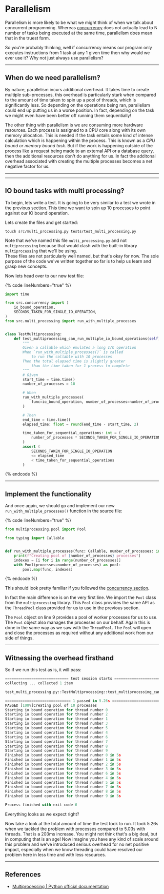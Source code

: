 # Parallelism

Parallelism is more likely to be what we might think of when we talk about concurrent programming. Whereas [concurrency](concurrency.md) does not actually lead to N number of tasks being executed at the same time, parallelism does mean that in the truest form.

So you're probably thinking, well if concurrency means our program only executes instructions from 1 task at any 1 given time then why would we ever use it? Why not just always use parallelism?

***

## When do we need parallelism?

By nature, parallelism incurs additional overhead. It takes time to create multiple sub-processes, this overhead is particularly stark when compared to the amount of time taken to spin up a pool of threads, which is significantly less. So depending on the operations being ran, parallelism could end up putting us in a worse position. In fact, depending on the task we might even have been better off running them sequentially!

The other thing with parallelism is we are consuming more hardware resources. Each process is assigned to a CPU core along with its own memory allocation. This is needed if the task entails some kind of intense calculation which is happening within the process. This is known as a _CPU bound or memory bound task._ But if the work is happening outside of the process like a request being made to an external API or a database query, then the additional resources don't do anything for us. In fact the additonal overhead associated with creating the multiple processes becomes a net negative factor for us.

***





***

## IO bound tasks with multi processing?

To begin, lets write a test. It is going to be very similar to a test we wrote in the previous section. This time we want to spin up 10 processes to point against our IO bound operation.

Lets create the files and get started:

```
touch src/multi_processing.py tests/test_multi_processing.py
```

Note that we've named this file `multi_processing.py` and not `multiprocessing` because that would clash with the built-in library `multiprocessing` that we'll be using.\
These files are not particularly well named, but that's okay for now. The sole purpose of the code we've written together so far is to help us learn and grasp new concepts.

Now lets head over to our new test file:

{% code lineNumbers="true" %}
```python
import time

from src.concurrency import (
    io_bound_operation,
    SECONDS_TAKEN_FOR_SINGLE_IO_OPERATION,
)
from src.multi_processing import run_with_multiple_processes


class TestMultiprocessing:
    def test_multiprocessing_can_run_multiple_io_bound_operations(self):
        """
        Given a callable which emulates a long I/O operation
        When `run_with_multiple_processes()` is called
            to run the callable with 10 processes
        Then the total elapsed time is slightly greater
            than the time taken for 1 process to complete
        """
        # Given
        start_time = time.time()
        number_of_processes = 10

        # When
        run_with_multiple_processes(
            func=io_bound_operation, number_of_processes=number_of_processes
        )

        # Then
        end_time = time.time()
        elapsed_time: float = round(end_time - start_time, 2)

        time_taken_for_sequential_operations: int = (
            number_of_processes * SECONDS_TAKEN_FOR_SINGLE_IO_OPERATION
        )
        assert (
            SECONDS_TAKEN_FOR_SINGLE_IO_OPERATION
            <= elapsed_time
            < time_taken_for_sequential_operations
        )
```
{% endcode %}

***

## Implement the functionality

And once again, we should go and implement our new `run_with_multiple_processes()` function in the source file:

{% code lineNumbers="true" %}
```python
from multiprocessing.pool import Pool

from typing import Callable


def run_with_multiple_processes(func: Callable, number_of_processes: int) -> None:
    print(f"Creating pool of {number_of_processes} processes")
    indexes = [i for i in range(number_of_processes)]
    with Pool(processes=number_of_processes) as pool:
        pool.map(func, indexes)
```
{% endcode %}

This should look pretty familiar if you followed the [concurrency section](concurrency.md#implement-the-functionality).

In fact the main difference is on the very first line. We import the `Pool` class from the `multiprocessing` library. This `Pool` class provides the same API as the `ThreadPool` class provided for us to use in the previous section.

The `Pool` object on line 9 provides a pool of worker processes for us to use. The `Pool` object also manages the processes on our behalf. Again this is done in the same way as we saw with the `ThreadPool`. The `Pool` will open and close the processes as required without any additional work from our side of things.

***

## Witnessing the overhead firsthand

So if we run this test as is, it will pass:

```python
============================= test session starts ==============================
collecting ... collected 1 item

test_multi_processing.py::TestMultiprocessing::test_multiprocessing_can_run_multiple_io_bound_operations 

============================== 1 passed in 5.26s ===============================
PASSED [100%]Creating pool of 10 processes
Starting io bound operation for thread number 0
Starting io bound operation for thread number 2
Starting io bound operation for thread number 1
Starting io bound operation for thread number 3
Starting io bound operation for thread number 5
Starting io bound operation for thread number 4
Starting io bound operation for thread number 6
Starting io bound operation for thread number 7
Starting io bound operation for thread number 8
Starting io bound operation for thread number 9
Finished io bound operation for thread number 0 in 5s
Finished io bound operation for thread number 1 in 5s
Finished io bound operation for thread number 2 in 5s
Finished io bound operation for thread number 3 in 5s
Finished io bound operation for thread number 6 in 5s
Finished io bound operation for thread number 4 in 5s
Finished io bound operation for thread number 5 in 5s
Finished io bound operation for thread number 7 in 5s
Finished io bound operation for thread number 8 in 5s
Finished io bound operation for thread number 9 in 5s

Process finished with exit code 0
```

Everything looks as we expect right?

Now take a look at the total amount of time the test took to run. It took 5.26s when we tackled the problem with processes compared to 5.03s with threads. That is a 203ms increase. You might not think that's a big deal, but in computing that is an age! Now imagine you have any kind of scale around this problem and we've introduced serious overhead for no net positive impact, especially when we know threading could have resolved our problem here in less time and with less resources.

***

## References

* [Multiprocessing | Python official documentation](https://docs.python.org/3/library/multiprocessing.html)
